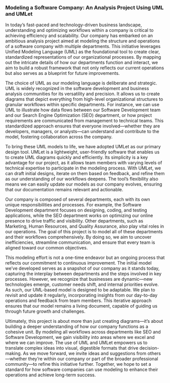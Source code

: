 ### Modeling a Software Company: An Analysis Project Using UML and UMLet

In today’s fast-paced and technology-driven business landscape, understanding and optimizing workflows within a company is critical to achieving efficiency and scalability. Our company has embarked on an ambitious analysis project aimed at modeling the structure and operations of a software company with multiple departments. This initiative leverages Unified Modeling Language (UML) as the foundational tool to create clear, standardized representations of our organizational processes. By mapping out the intricate details of how our departments function and interact, we aim to build a robust framework that not only reflects our current operations but also serves as a blueprint for future improvements.

The choice of UML as our modeling language is deliberate and strategic. UML is widely recognized in the software development and business analysis communities for its versatility and precision. It allows us to create diagrams that depict everything from high-level organizational structures to granular workflows within specific departments. For instance, we can use UML to illustrate how data flows between our Software Development team and our Search Engine Optimization (SEO) department, or how project requirements are communicated from management to technical teams. This standardized approach ensures that everyone involved—whether they are developers, managers, or analysts—can understand and contribute to the model, fostering collaboration across the company.

To bring these UML models to life, we have adopted UMLet as our primary design tool. UMLet is a lightweight, user-friendly software that enables us to create UML diagrams quickly and efficiently. Its simplicity is a key advantage for our project, as it allows team members with varying levels of technical expertise to participate in the modeling process. With UMLet, we can draft initial designs, iterate on them based on feedback, and refine them as our understanding of our workflows deepens. The tool’s flexibility also means we can easily update our models as our company evolves, ensuring that our documentation remains relevant and actionable.

Our company is composed of several departments, each with its own unique responsibilities and processes. For example, the Software Development department focuses on designing, coding, and testing applications, while the SEO department works on optimizing our online presence to drive traffic and visibility. Other departments, such as Marketing, Human Resources, and Quality Assurance, also play vital roles in our operations. The goal of this project is to model all of these departments and their workflows comprehensively. By doing so, we aim to uncover inefficiencies, streamline communication, and ensure that every team is aligned toward our common objectives.

This modeling effort is not a one-time endeavor but an ongoing process that reflects our commitment to continuous improvement. The initial model we’ve developed serves as a snapshot of our company as it stands today, capturing the interplay between departments and the steps involved in key processes. However, we recognize that businesses are dynamic—new technologies emerge, customer needs shift, and internal priorities evolve. As such, our UML-based model is designed to be adaptable. We plan to revisit and update it regularly, incorporating insights from our day-to-day operations and feedback from team members. This iterative approach ensures that our model remains a living document, capable of guiding us through future growth and challenges.

Ultimately, this project is about more than just creating diagrams—it’s about building a deeper understanding of how our company functions as a cohesive unit. By modeling all workflows across departments like SEO and Software Development, we gain visibility into areas where we excel and where we can improve. The use of UML and UMLet empowers us to translate complex ideas into visual, digestible formats that drive decision-making. As we move forward, we invite ideas and suggestions from others—whether they’re within our company or part of the broader professional community—to refine this initiative further. Together, we hope to set a standard for how software companies can use modeling to enhance their operations and achieve long-term success.

